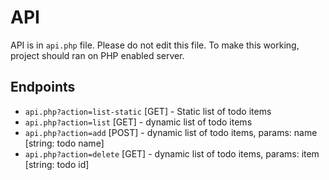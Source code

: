# API

API is in `api.php` file. Please do not edit this file.
To make this working, project should ran on PHP enabled server.

## Endpoints

* `api.php?action=list-static` [GET] - Static list of todo items
* `api.php?action=list` [GET] - dynamic list of todo items
* `api.php?action=add` [POST] - dynamic list of todo items, params: name [string: todo name]
* `api.php?action=delete` [GET] - dynamic list of todo items, params: item [string: todo id]
